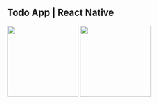 ## Todo App | React Native

<img src="https://i.imgur.com/RHH76KL.png" height="164">

<img src="https://i.imgur.com/u74vaOx.png" height="164">
